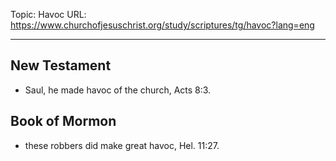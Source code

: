 Topic: Havoc
URL: https://www.churchofjesuschrist.org/study/scriptures/tg/havoc?lang=eng

---

## New Testament

- Saul, he made havoc of the church, Acts 8:3.

## Book of Mormon

- these robbers did make great havoc, Hel. 11:27.

